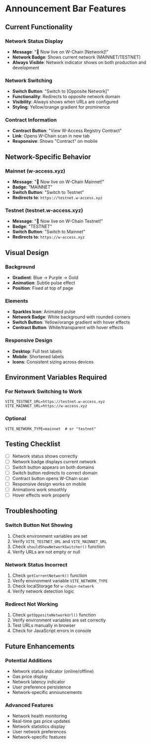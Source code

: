 # Announcement Bar Features

## Current Functionality

### **Network Status Display**
- **Message**: "🚀 Now live on W-Chain [Network]!"
- **Network Badge**: Shows current network (MAINNET/TESTNET)
- **Always Visible**: Network indicator shows on both production and development

### **Network Switching**
- **Switch Button**: "Switch to [Opposite Network]"
- **Functionality**: Redirects to opposite network domain
- **Visibility**: Always shows when URLs are configured
- **Styling**: Yellow/orange gradient for prominence

### **Contract Information**
- **Contract Button**: "View W-Access Registry Contract"
- **Link**: Opens W-Chain scan in new tab
- **Responsive**: Shows "Contract" on mobile

## Network-Specific Behavior

### **Mainnet (w-access.xyz)**
- **Message**: "🚀 Now live on W-Chain Mainnet!"
- **Badge**: "MAINNET"
- **Switch Button**: "Switch to Testnet"
- **Redirects to**: `https://testnet.w-access.xyz`

### **Testnet (testnet.w-access.xyz)**
- **Message**: "🚀 Now live on W-Chain Testnet!"
- **Badge**: "TESTNET"
- **Switch Button**: "Switch to Mainnet"
- **Redirects to**: `https://w-access.xyz`

## Visual Design

### **Background**
- **Gradient**: Blue → Purple → Gold
- **Animation**: Subtle pulse effect
- **Position**: Fixed at top of page

### **Elements**
- **Sparkles Icon**: Animated pulse
- **Network Badge**: White background with rounded corners
- **Switch Button**: Yellow/orange gradient with hover effects
- **Contract Button**: White/transparent with hover effects

### **Responsive Design**
- **Desktop**: Full text labels
- **Mobile**: Shortened labels
- **Icons**: Consistent sizing across devices

## Environment Variables Required

### **For Network Switching to Work**
```env
VITE_TESTNET_URL=https://testnet.w-access.xyz
VITE_MAINNET_URL=https://w-access.xyz
```

### **Optional**
```env
VITE_NETWORK_TYPE=mainnet  # or "testnet"
```

## Testing Checklist

- [ ] Network status shows correctly
- [ ] Network badge displays current network
- [ ] Switch button appears on both domains
- [ ] Switch button redirects to correct domain
- [ ] Contract button opens W-Chain scan
- [ ] Responsive design works on mobile
- [ ] Animations work smoothly
- [ ] Hover effects work properly

## Troubleshooting

### **Switch Button Not Showing**
1. Check environment variables are set
2. Verify `VITE_TESTNET_URL` and `VITE_MAINNET_URL`
3. Check `shouldShowNetworkSwitcher()` function
4. Verify URLs are not empty or null

### **Network Status Incorrect**
1. Check `getCurrentNetwork()` function
2. Verify environment variable `VITE_NETWORK_TYPE`
3. Check localStorage for `w-chain-network`
4. Verify network detection logic

### **Redirect Not Working**
1. Check `getOppositeNetworkUrl()` function
2. Verify environment variables are set correctly
3. Test URLs manually in browser
4. Check for JavaScript errors in console

## Future Enhancements

### **Potential Additions**
- Network status indicator (online/offline)
- Gas price display
- Network latency indicator
- User preference persistence
- Network-specific announcements

### **Advanced Features**
- Network health monitoring
- Real-time gas price updates
- Network statistics display
- User network preferences
- Network-specific features
